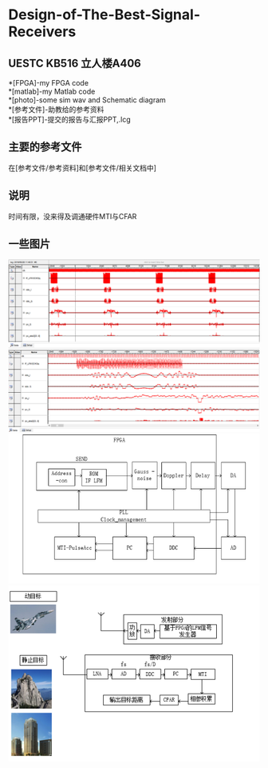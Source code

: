 # Design-of-The-Best-Signal-Receivers 
## UESTC KB516 立人楼A406


*[FPGA]-my FPGA code <br>
*[matlab]-my Matlab code <br>
*[photo]-some sim wav and Schematic diagram <br>
*[参考文件]-助教给的参考资料 <br>
*[报告PPT]-提交的报告与汇报PPT,.lcg <br>

## 主要的参考文件
在[参考文件/参考资料]和[参考文件/相关文档中]



## 说明
时间有限，没来得及调通硬件MTI与CFAR

## 一些图片
![Image text](https://github.com/LHesperus/Design-of-The-Best-Signal-Receivers-/blob/master/photo/1.png)
![Image text](https://github.com/LHesperus/Design-of-The-Best-Signal-Receivers-/blob/master/photo/2.png)
![Image text](https://github.com/LHesperus/Design-of-The-Best-Signal-Receivers-/blob/master/photo/3.png)
![Image text](https://github.com/LHesperus/Design-of-The-Best-Signal-Receivers-/blob/master/photo/4.png)